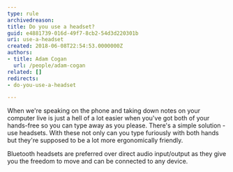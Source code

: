 ```yaml
---
type: rule
archivedreason: 
title: Do you use a headset?
guid: e4881739-016d-49f7-8cb2-54d3d220301b
uri: use-a-headset
created: 2018-06-08T22:54:53.0000000Z
authors:
- title: Adam Cogan
  url: /people/adam-cogan
related: []
redirects:
- do-you-use-a-headset

---
```


When we're speaking on the phone and taking down notes on your computer live is just a hell of a lot easier when you've got both of your hands-free so you can type away as you please. There's a simple solution - use headsets. With these not only can you type furiously with both hands but they're supposed to be a lot more ergonomically friendly.

<!--endintro-->

Bluetooth headsets are preferred over direct audio input/output as they give you the freedom to move and can be connected to any device.
